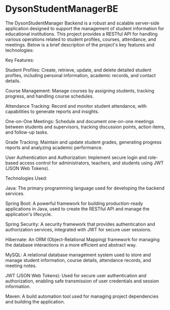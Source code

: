 # DysonStudentManagerBE

The DysonStudentManager Backend is a robust and scalable server-side application designed to support the management of student information for educational institutions. This project provides a RESTful API for handling various operations related to student profiles, courses, attendance, and meetings. Below is a brief description of the project's key features and technologies:

Key Features:

Student Profiles: Create, retrieve, update, and delete detailed student profiles, including personal information, academic records, and contact details.

Course Management: Manage courses by assigning students, tracking progress, and handling course schedules.

Attendance Tracking: Record and monitor student attendance, with capabilities to generate reports and insights.

One-on-One Meetings: Schedule and document one-on-one meetings between students and supervisors, tracking discussion points, action items, and follow-up tasks.

Grade Tracking: Maintain and update student grades, generating progress reports and analyzing academic performance.

User Authentication and Authorization: Implement secure login and role-based access control for administrators, teachers, and students using JWT (JSON Web Tokens).

Technologies Used:

Java: The primary programming language used for developing the backend services.

Spring Boot: A powerful framework for building production-ready applications in Java, used to create the RESTful API and manage the application's lifecycle.

Spring Security: A security framework that provides authentication and authorization services, integrated with JWT for secure user sessions.

Hibernate: An ORM (Object-Relational Mapping) framework for managing the database interactions in a more efficient and abstract way.

MySQL: A relational database management system used to store and manage student information, course details, attendance records, and meeting notes.

JWT (JSON Web Tokens): Used for secure user authentication and authorization, enabling safe transmission of user credentials and session information.

Maven: A build automation tool used for managing project dependencies and building the application.
